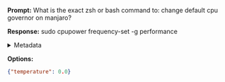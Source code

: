 **Prompt:**
What is the exact zsh or bash command to: change default cpu governor on manjaro?

**Response:**
sudo cpupower frequency-set -g performance

<details><summary>Metadata</summary>

- Duration: 2164 ms
- Datetime: 2023-08-12T12:02:55.318176
- Model: gpt-3.5-turbo-0613

</details>

**Options:**
```json
{"temperature": 0.0}
```


